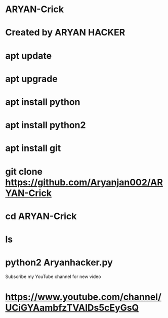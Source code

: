 # ARYAN-Crick

# Created by ARYAN HACKER
# apt update 
# apt upgrade 
# apt install python 
# apt install python2 
# apt install git 
# git clone https://github.com/Aryanjan002/ARYAN-Crick
# cd ARYAN-Crick
# ls
# python2 Aryanhacker.py

Subscribe my YouTube channel for new video 
# https://www.youtube.com/channel/UCiGYAambfzTVAlDs5cEyGsQ
